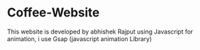 # Coffee-Website
This website is developed by abhishek Rajput using Javascript for animation, i use Gsap (javascript animation Library)
